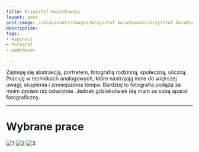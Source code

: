```yaml
---
title: Krzysztof Kwiatkowski
layout: post
post-image: /idia/assets/images/krzysztof_kwiatkowski/krzysztof_kwiatkowski.jpg
description: 
tags:
- wspinacz
- fotograf
- wędrowiec

---
```


Zajmuję się abstrakcją, portretem, fotografią rodzinną, społeczną, uliczną. Pracuję w technikach analogowych, które nastrajają mnie do większej uwagi, skupienia i zmniejszenia tempa. Bardziej to fotografia podąża za moim życiem niż odwrotnie. Jednak gdziekolwiek idę mam ze sobą aparat fotograficzny.

---

# Wybrane prace

![1](/idia/assets/images/krzysztof_kwiatkowski/1.jpg)
![2](/idia/assets/images/krzysztof_kwiatkowski/2.jpg)
![3](/idia/assets/images/krzysztof_kwiatkowski/3.jpg)
